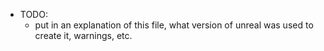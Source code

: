 - TODO:
  - put in an explanation of this file, what version of unreal was used to create it, warnings, etc.

